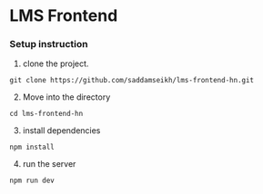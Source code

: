 # LMS Frontend
### Setup instruction
1. clone the project.
```
git clone https://github.com/saddamseikh/lms-frontend-hn.git
```

2. Move into the directory

```
cd lms-frontend-hn
```

3. install dependencies 

```
npm install
```

4. run the server

```
npm run dev
```